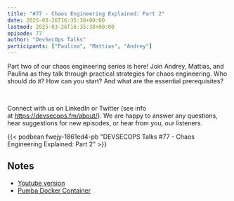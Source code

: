 ```yaml
---
title: "#77 - Chaos Engineering Explained: Part 2"
date: 2025-03-26T16:35:38+00:00
lastmod: 2025-03-26T16:35:38+00:00
episode: 77
author: "DevSecOps Talks"
participants: ["Paulina", "Mattias", "Andrey"]
---
```


Part two of our chaos engineering series is here! Join Andrey, Mattias, and Paulina as they talk through practical strategies for chaos engineering. Who should do it? How can you start? And what are the essential prerequisites?<p>&nbsp;</p><p>Connect with us on LinkedIn or Twitter (see info at https://devsecops.fm/about/). We are happy to answer any questions, hear suggestions for new episodes, or hear from you, our listeners.</p>

<!--more-->

<!-- Player -->

 {{<  podbean fwejy-1861ed4-pb "DEVSECOPS Talks #77 - Chaos Engineering Explained: Part 2"  >}} 

## Notes

* [Youtube version](https://youtu.be/NQeXLz3ogfs)
* [Pumba Docker Container](https://github.com/alexei-led/pumba)